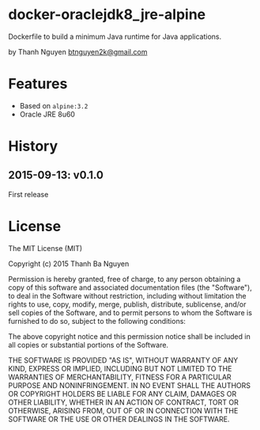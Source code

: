 # docker-oraclejdk8_jre-alpine #

Dockerfile to build a minimum Java runtime for Java applications.

by Thanh Nguyen <btnguyen2k@gmail.com>

# Features #

- Based on `alpine:3.2`
- Oracle JRE 8u60


# History #

2015-09-13: v0.1.0
------------------

First release


# License #

The MIT License (MIT)

Copyright (c) 2015 Thanh Ba Nguyen

Permission is hereby granted, free of charge, to any person obtaining a copy of
this software and associated documentation files (the "Software"), to deal in
the Software without restriction, including without limitation the rights to
use, copy, modify, merge, publish, distribute, sublicense, and/or sell copies of
the Software, and to permit persons to whom the Software is furnished to do so,
subject to the following conditions:

The above copyright notice and this permission notice shall be included in all
copies or substantial portions of the Software.

THE SOFTWARE IS PROVIDED "AS IS", WITHOUT WARRANTY OF ANY KIND, EXPRESS OR
IMPLIED, INCLUDING BUT NOT LIMITED TO THE WARRANTIES OF MERCHANTABILITY, FITNESS
FOR A PARTICULAR PURPOSE AND NONINFRINGEMENT. IN NO EVENT SHALL THE AUTHORS OR
COPYRIGHT HOLDERS BE LIABLE FOR ANY CLAIM, DAMAGES OR OTHER LIABILITY, WHETHER
IN AN ACTION OF CONTRACT, TORT OR OTHERWISE, ARISING FROM, OUT OF OR IN
CONNECTION WITH THE SOFTWARE OR THE USE OR OTHER DEALINGS IN THE SOFTWARE.

